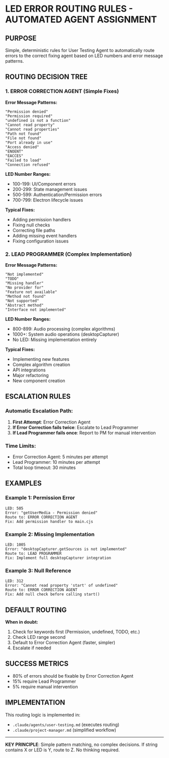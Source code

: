 # LED ERROR ROUTING RULES - AUTOMATED AGENT ASSIGNMENT

## PURPOSE
Simple, deterministic rules for User Testing Agent to automatically route errors to the correct fixing agent based on LED numbers and error message patterns.

## ROUTING DECISION TREE

### 1. ERROR CORRECTION AGENT (Simple Fixes)

**Error Message Patterns:**
```
"Permission denied"
"Permission required"
"undefined is not a function"
"Cannot read property"
"Cannot read properties"
"Path not found"
"File not found"
"Port already in use"
"Access denied"
"ENOENT"
"EACCES"
"Failed to load"
"Connection refused"
```

**LED Number Ranges:**
- 100-199: UI/Component errors
- 200-299: State management issues
- 500-599: Authentication/Permission errors
- 700-799: Electron lifecycle issues

**Typical Fixes:**
- Adding permission handlers
- Fixing null checks
- Correcting file paths
- Adding missing event handlers
- Fixing configuration issues

### 2. LEAD PROGRAMMER (Complex Implementation)

**Error Message Patterns:**
```
"Not implemented"
"TODO"
"Missing handler"
"No provider for"
"Feature not available"
"Method not found"
"Not supported"
"Abstract method"
"Interface not implemented"
```

**LED Number Ranges:**
- 800-899: Audio processing (complex algorithms)
- 1000+: System audio operations (desktopCapturer)
- No LED: Missing implementation entirely

**Typical Fixes:**
- Implementing new features
- Complex algorithm creation
- API integrations
- Major refactoring
- New component creation

## ESCALATION RULES

### Automatic Escalation Path:
1. **First Attempt**: Error Correction Agent
2. **If Error Correction fails twice**: Escalate to Lead Programmer
3. **If Lead Programmer fails once**: Report to PM for manual intervention

### Time Limits:
- Error Correction Agent: 5 minutes per attempt
- Lead Programmer: 10 minutes per attempt
- Total loop timeout: 30 minutes

## EXAMPLES

### Example 1: Permission Error
```
LED: 505
Error: "getUserMedia - Permission denied"
Route to: ERROR CORRECTION AGENT
Fix: Add permission handler to main.cjs
```

### Example 2: Missing Implementation
```
LED: 1005
Error: "desktopCapturer.getSources is not implemented"
Route to: LEAD PROGRAMMER
Fix: Implement full desktopCapturer integration
```

### Example 3: Null Reference
```
LED: 312
Error: "Cannot read property 'start' of undefined"
Route to: ERROR CORRECTION AGENT
Fix: Add null check before calling start()
```

## DEFAULT ROUTING

**When in doubt:**
1. Check for keywords first (Permission, undefined, TODO, etc.)
2. Check LED range second
3. Default to Error Correction Agent (faster, simpler)
4. Escalate if needed

## SUCCESS METRICS

- 80% of errors should be fixable by Error Correction Agent
- 15% require Lead Programmer
- 5% require manual intervention

## IMPLEMENTATION

This routing logic is implemented in:
- `.claude/agents/user-testing.md` (executes routing)
- `.claude/project-manager.md` (simplified workflow)

---

**KEY PRINCIPLE**: Simple pattern matching, no complex decisions. If string contains X or LED is Y, route to Z. No thinking required.